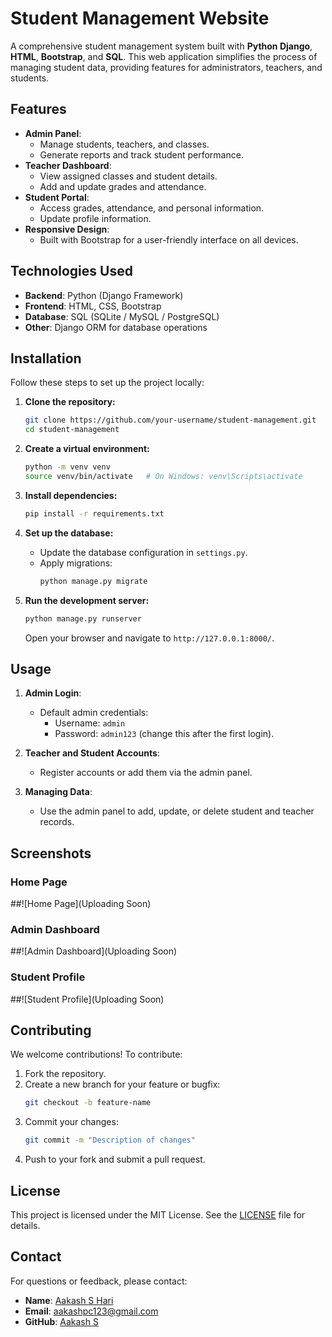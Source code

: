 ﻿# Student Management Website

A comprehensive student management system built with **Python Django**, **HTML**, **Bootstrap**, and **SQL**. This web application simplifies the process of managing student data, providing features for administrators, teachers, and students.

## Features

- **Admin Panel**:
  - Manage students, teachers, and classes.
  - Generate reports and track student performance.
- **Teacher Dashboard**:
  - View assigned classes and student details.
  - Add and update grades and attendance.
- **Student Portal**:
  - Access grades, attendance, and personal information.
  - Update profile information.
- **Responsive Design**:
  - Built with Bootstrap for a user-friendly interface on all devices.

## Technologies Used

- **Backend**: Python (Django Framework)
- **Frontend**: HTML, CSS, Bootstrap
- **Database**: SQL (SQLite / MySQL / PostgreSQL)
- **Other**: Django ORM for database operations

## Installation

Follow these steps to set up the project locally:

1. **Clone the repository:**
   ```bash
   git clone https://github.com/your-username/student-management.git
   cd student-management
   ```

2. **Create a virtual environment:**
   ```bash
   python -m venv venv
   source venv/bin/activate   # On Windows: venv\Scripts\activate
   ```

3. **Install dependencies:**
   ```bash
   pip install -r requirements.txt
   ```

4. **Set up the database:**
   - Update the database configuration in `settings.py`.
   - Apply migrations:
     ```bash
     python manage.py migrate
     ```

5. **Run the development server:**
   ```bash
   python manage.py runserver
   ```
   Open your browser and navigate to `http://127.0.0.1:8000/`.

## Usage

1. **Admin Login**:
   - Default admin credentials:
     - Username: `admin`
     - Password: `admin123` (change this after the first login).

2. **Teacher and Student Accounts**:
   - Register accounts or add them via the admin panel.

3. **Managing Data**:
   - Use the admin panel to add, update, or delete student and teacher records.

## Screenshots

### Home Page
##![Home Page](Uploading Soon)

### Admin Dashboard
##![Admin Dashboard](Uploading Soon)

### Student Profile
##![Student Profile](Uploading Soon)

## Contributing

We welcome contributions! To contribute:

1. Fork the repository.
2. Create a new branch for your feature or bugfix:
   ```bash
   git checkout -b feature-name
   ```
3. Commit your changes:
   ```bash
   git commit -m "Description of changes"
   ```
4. Push to your fork and submit a pull request.

## License

This project is licensed under the MIT License. See the [LICENSE](LICENSE) file for details.

## Contact

For questions or feedback, please contact:

- **Name**: [Aakash S Hari](https://www.linkedin.com/in/aakash-s-2209a1257/)
- **Email**: aakashpc123@gmail.com
- **GitHub**: [Aakash S](https://github.com/aakash10802)

